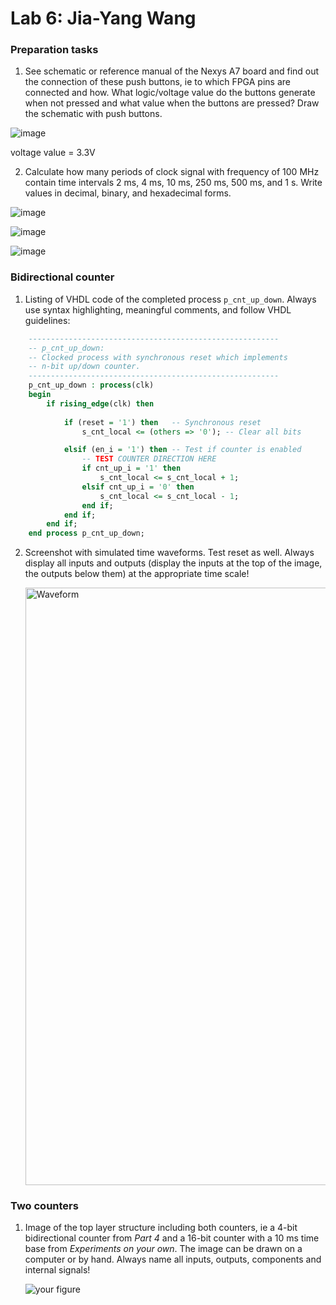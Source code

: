 # Lab 6: Jia-Yang Wang

### Preparation tasks
1. See schematic or reference manual of the Nexys A7 board and find out the connection of these push buttons, ie to which FPGA pins are connected and how. What logic/voltage value do the buttons generate when not pressed and what value when the buttons are pressed? Draw the schematic with push buttons.

![image](https://user-images.githubusercontent.com/99410896/158815074-867f3496-f0b5-490f-8332-bc14aa175be6.png)

voltage value = 3.3V

2. Calculate how many periods of clock signal with frequency of 100 MHz contain time intervals 2 ms, 4 ms, 10 ms, 250 ms, 500 ms, and 1 s. Write values in decimal, binary, and hexadecimal forms.

![image](https://user-images.githubusercontent.com/99410896/158815716-94116f4d-7570-4d28-949f-694e3f13fa57.png)

![image](https://user-images.githubusercontent.com/99410896/158815732-17cc365b-2295-4814-9345-baeffa56ed17.png)

![image](https://user-images.githubusercontent.com/99410896/158818252-2095f53c-56ee-4c71-bbe2-460e9b951dcc.png)




### Bidirectional counter

1. Listing of VHDL code of the completed process `p_cnt_up_down`. Always use syntax highlighting, meaningful comments, and follow VHDL guidelines:

```vhdl
    --------------------------------------------------------
    -- p_cnt_up_down:
    -- Clocked process with synchronous reset which implements
    -- n-bit up/down counter.
    --------------------------------------------------------
    p_cnt_up_down : process(clk)
    begin
        if rising_edge(clk) then
        
            if (reset = '1') then   -- Synchronous reset
                s_cnt_local <= (others => '0'); -- Clear all bits

            elsif (en_i = '1') then -- Test if counter is enabled
                -- TEST COUNTER DIRECTION HERE
                if cnt_up_i = '1' then
                    s_cnt_local <= s_cnt_local + 1;
                elsif cnt_up_i = '0' then
                    s_cnt_local <= s_cnt_local - 1; 
                end if;
            end if;
        end if;
    end process p_cnt_up_down;
```

2. Screenshot with simulated time waveforms. Test reset as well. Always display all inputs and outputs (display the inputs at the top of the image, the outputs below them) at the appropriate time scale!

   <img width="956" alt="Waveform" src="https://user-images.githubusercontent.com/99410896/159708440-dcecfec7-b355-4cbf-9165-27a1d0f5dfbc.png">


### Two counters

1. Image of the top layer structure including both counters, ie a 4-bit bidirectional counter from *Part 4* and a 16-bit counter with a 10 ms time base from *Experiments on your own*. The image can be drawn on a computer or by hand. Always name all inputs, outputs, components and internal signals!

   ![your figure]()
